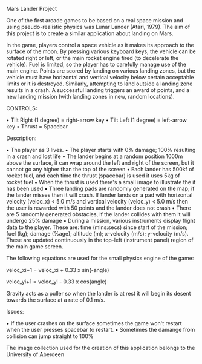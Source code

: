 Mars Lander Project 

One of the first arcade games to be based on a real space mission and using pseudo-realistic physics was Lunar Lander (Atari, 1979). The aim of this project is to create a similar application about landing on Mars.

In the game, players control a space vehicle as it makes its approach to the surface of the moon. By pressing various keyboard keys, the vehicle can be rotated right or left, or the main rocket engine fired (to decelerate the vehicle). Fuel is limited, so the player has to carefully manage use of the main engine. Points are scored by landing on various landing zones, but the vehicle must have horizontal and vertical velocity below certain acceptable limits or it is destroyed. Similarly, attempting to land outside a landing zone results in a crash. A successful landing triggers an award of points, and a new landing mission (with landing zones in new, random locations).

CONTROLS:

• Tilt Right (1 degree) = right-arrow key
• Tilt Left (1 degree) = left-arrow key
• Thrust = Spacebar

Description:

• The player as 3 lives.
• The player starts with 0% damage; 100% resulting in a crash and lost life
• The lander begins at a random position 1000m above the surface, it can wrap around the left and right of the screen, but it cannot go   any higher than the top of the screen
• Each lander has 500kf of rocket fuel, and each time the thrust (spacebar) is used it uses 5kg of rocket fuel
• When the thrust is used there's a small image to illustrate the it has been used
• Three landing pads are randomly generated on the map; if the lander misses then it will crash. If lander lands on a pad with             horizontal velocity (veloc_x) < 5.0 m/s and vertical velocity (veloc_y) < 5.0 m/s then the user is rewarded with 50 points and the       lander does not crash
• There are 5 randomly generated obstacles, if the lander collides with them it will undergo 25% damage
• During a mission, various instruments display flight data to the player. These are: time (mins:secs) since start of the mission; fuel   (kg); damage (%age); altitude (m); x-velocity (m/s); y-velocity (m/s). These are updated continuously in the top-left (instrument       panel) region of the main game screen.

The following equations are used for the small physics engine of the game:

veloc_xi+1 = veloc_xi + 0.33 x sin(-angle)

veloc_yi+1 = veloc_yi - 0.33 x cos(angle)

Gravity acts as a puller so when the lander is at rest it will begin its desent towards the surface at a rate of 0.1 m/s.

Issues:

• If the user crashes on the surface sometimes the game won't restart when the user presses spacebar to restart. 
• Sometimes the damange from collision can jump straight to 100%


The image collection used for the creation of this application belongs to the University of Aberdeen

